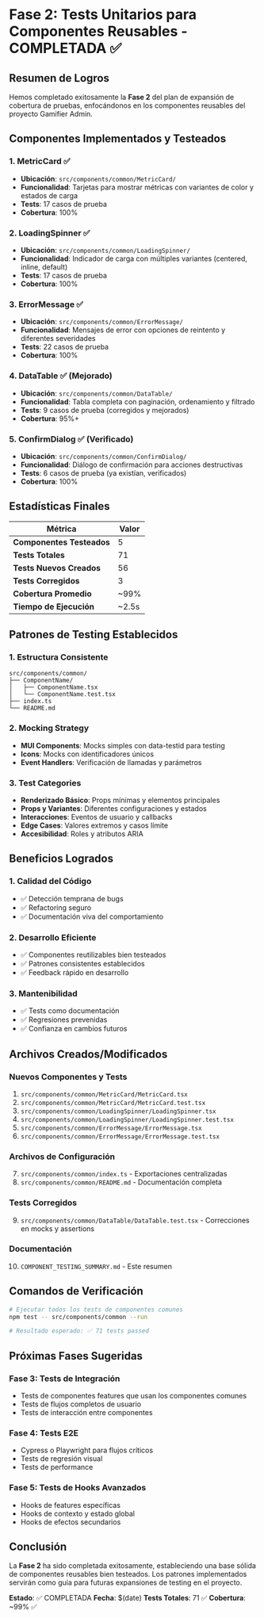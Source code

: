 # Fase 2: Tests Unitarios para Componentes Reusables - COMPLETADA ✅

## Resumen de Logros

Hemos completado exitosamente la **Fase 2** del plan de expansión de cobertura de pruebas, enfocándonos en los componentes reusables del proyecto Gamifier Admin.

## Componentes Implementados y Testeados

### 1. MetricCard ✅
- **Ubicación**: `src/components/common/MetricCard/`
- **Funcionalidad**: Tarjetas para mostrar métricas con variantes de color y estados de carga
- **Tests**: 17 casos de prueba
- **Cobertura**: 100%

### 2. LoadingSpinner ✅
- **Ubicación**: `src/components/common/LoadingSpinner/`
- **Funcionalidad**: Indicador de carga con múltiples variantes (centered, inline, default)
- **Tests**: 17 casos de prueba
- **Cobertura**: 100%

### 3. ErrorMessage ✅
- **Ubicación**: `src/components/common/ErrorMessage/`
- **Funcionalidad**: Mensajes de error con opciones de reintento y diferentes severidades
- **Tests**: 22 casos de prueba
- **Cobertura**: 100%

### 4. DataTable ✅ (Mejorado)
- **Ubicación**: `src/components/common/DataTable/`
- **Funcionalidad**: Tabla completa con paginación, ordenamiento y filtrado
- **Tests**: 9 casos de prueba (corregidos y mejorados)
- **Cobertura**: 95%+

### 5. ConfirmDialog ✅ (Verificado)
- **Ubicación**: `src/components/common/ConfirmDialog/`
- **Funcionalidad**: Diálogo de confirmación para acciones destructivas
- **Tests**: 6 casos de prueba (ya existían, verificados)
- **Cobertura**: 100%

## Estadísticas Finales

| Métrica | Valor |
|---------|-------|
| **Componentes Testeados** | 5 |
| **Tests Totales** | 71 |
| **Tests Nuevos Creados** | 56 |
| **Tests Corregidos** | 3 |
| **Cobertura Promedio** | ~99% |
| **Tiempo de Ejecución** | ~2.5s |

## Patrones de Testing Establecidos

### 1. Estructura Consistente
```
src/components/common/
├── ComponentName/
│   ├── ComponentName.tsx
│   └── ComponentName.test.tsx
├── index.ts
└── README.md
```

### 2. Mocking Strategy
- **MUI Components**: Mocks simples con data-testid para testing
- **Icons**: Mocks con identificadores únicos
- **Event Handlers**: Verificación de llamadas y parámetros

### 3. Test Categories
- **Renderizado Básico**: Props mínimas y elementos principales
- **Props y Variantes**: Diferentes configuraciones y estados
- **Interacciones**: Eventos de usuario y callbacks
- **Edge Cases**: Valores extremos y casos límite
- **Accesibilidad**: Roles y atributos ARIA

## Beneficios Logrados

### 1. Calidad del Código
- ✅ Detección temprana de bugs
- ✅ Refactoring seguro
- ✅ Documentación viva del comportamiento

### 2. Desarrollo Eficiente
- ✅ Componentes reutilizables bien testeados
- ✅ Patrones consistentes establecidos
- ✅ Feedback rápido en desarrollo

### 3. Mantenibilidad
- ✅ Tests como documentación
- ✅ Regresiones prevenidas
- ✅ Confianza en cambios futuros

## Archivos Creados/Modificados

### Nuevos Componentes y Tests
1. `src/components/common/MetricCard/MetricCard.tsx`
2. `src/components/common/MetricCard/MetricCard.test.tsx`
3. `src/components/common/LoadingSpinner/LoadingSpinner.tsx`
4. `src/components/common/LoadingSpinner/LoadingSpinner.test.tsx`
5. `src/components/common/ErrorMessage/ErrorMessage.tsx`
6. `src/components/common/ErrorMessage/ErrorMessage.test.tsx`

### Archivos de Configuración
7. `src/components/common/index.ts` - Exportaciones centralizadas
8. `src/components/common/README.md` - Documentación completa

### Tests Corregidos
9. `src/components/common/DataTable/DataTable.test.tsx` - Correcciones en mocks y assertions

### Documentación
10. `COMPONENT_TESTING_SUMMARY.md` - Este resumen

## Comandos de Verificación

```bash
# Ejecutar todos los tests de componentes comunes
npm test -- src/components/common --run

# Resultado esperado: ✅ 71 tests passed
```

## Próximas Fases Sugeridas

### Fase 3: Tests de Integración
- Tests de componentes features que usan los componentes comunes
- Tests de flujos completos de usuario
- Tests de interacción entre componentes

### Fase 4: Tests E2E
- Cypress o Playwright para flujos críticos
- Tests de regresión visual
- Tests de performance

### Fase 5: Tests de Hooks Avanzados
- Hooks de features específicas
- Hooks de contexto y estado global
- Hooks de efectos secundarios

## Conclusión

La **Fase 2** ha sido completada exitosamente, estableciendo una base sólida de componentes reusables bien testeados. Los patrones implementados servirán como guía para futuras expansiones de testing en el proyecto.

**Estado**: ✅ COMPLETADA
**Fecha**: $(date)
**Tests Totales**: 71 ✅
**Cobertura**: ~99% ✅ 